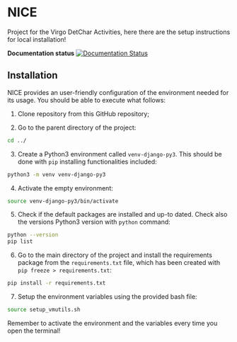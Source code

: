 # NICE
Project for the Virgo DetChar Activities, here there are the setup instructions for local installation! 

**Documentation status**
[![Documentation Status](https://readthedocs.org/projects/nice/badge/?version=latest)](https://nice.readthedocs.io/en/latest/?badge=latest)

## Installation

NICE provides an user-friendly configuration of the environment needed for its usage. You should be able to execute what follows:

1. Clone repository from this GitHub repository;

2. Go to the parent directory of the project:
```bash
cd ../
```
3. Create a Python3 environment called `venv-django-py3`. This should be done with `pip` installing functionalities included:
```bash
python3 -m venv venv-django-py3
```
4. Activate the empty environment:
```bash
source venv-django-py3/bin/activate
```
5. Check if the default packages are installed and up-to dated. Check also the versions Python3 version with `python` command:
```bash
python --version
pip list
```
6. Go to the main directory of the project and install the requirements package from the `requirements.txt` file, which has been created with `pip freeze > requirements.txt`:
```bash
pip install -r requirements.txt
```
7. Setup the environment variables using the provided bash file:
```bash
source setup_vmutils.sh
```

Remember to activate the environment and the variables every time you open the terminal!

